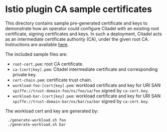 # Istio plugin CA sample certificates

This directory contains sample pre-generated certificate and keys to demonstrate how an operator could configure Citadel with an existing root certificate, signing certificates and keys. In such
a deployment, Citadel acts as an intermediate certificate authority (CA), under the given root CA.
Instructions are available [here](https://istio.io/docs/tasks/security/cert-management/plugin-ca-cert/).

The included sample files are:

- `root-cert.pem`: root CA certificate.
- `ca-[cert|key].pem`: Citadel intermediate certificate and corresponding private key.
- `cert-chain.pem`: certificate trust chain.
- `workload-foo-[cert|key].pem`: workload certificate and key for URI SAN `spiffe://trust-domain-foo/ns/foo/sa/foo` signed by `ca-cert.key`.
- `workload-bar-[cert|key].pem`: workload certificate and key for URI SAN `spiffe://trust-domain-bar/ns/bar/sa/bar` signed by `ca-cert.key`.

The workload cert and key are generated by:

```shell script
 ./generate-workload.sh foo
 ./generate-workload.sh bar
```
